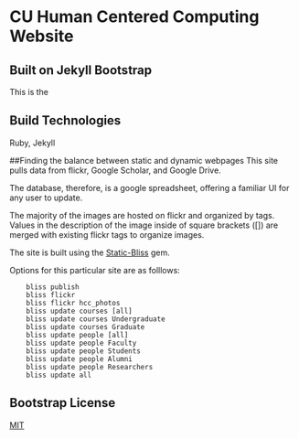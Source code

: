 CU Human Centered Computing Website
=====================================



## Built on Jekyll Bootstrap

This is the 


## Build Technologies
Ruby, Jekyll


##Finding the balance between static and dynamic webpages
This site pulls data from flickr, Google Scholar, and Google Drive.

The database, therefore, is a google spreadsheet, offering a familiar UI for any user to update.

The majority of the images are hosted on flickr and organized by tags.  Values in the description of the image inside of square brackets ([]) are merged with existing flickr tags to organize images.

The site is built using the [Static-Bliss](http://github.com/jenningsanderson/Static-Bliss) gem.

Options for this particular site are as folllows:

````
	bliss publish
	bliss flickr
	bliss flickr hcc_photos
	bliss update courses [all]
	bliss update courses Undergraduate
	bliss update courses Graduate
	bliss update people [all]
	bliss update people Faculty
	bliss update people Students
	bliss update people Alumni
	bliss update people Researchers
	bliss update all
`````




## Bootstrap License
[MIT](http://opensource.org/licenses/MIT)
